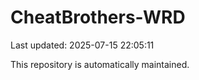 # CheatBrothers-WRD

Last updated: 2025-07-15 22:05:11

This repository is automatically maintained.
